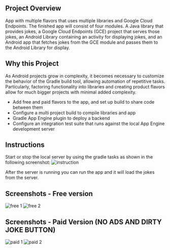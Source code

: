 ## Project Overview

App with multiple flavors that uses
multiple libraries and Google Cloud Endpoints. The finished app will consist
of four modules. A Java library that provides jokes, a Google Cloud Endpoints
(GCE) project that serves those jokes, an Android Library containing an
activity for displaying jokes, and an Android app that fetches jokes from the
GCE module and passes them to the Android Library for display.

## Why this Project

As Android projects grow in complexity, it becomes necessary to customize the
behavior of the Gradle build tool, allowing automation of repetitive tasks.
Particularly, factoring functionality into libraries and creating product
flavors allow for much bigger projects with minimal added complexity.


* Add free and paid flavors to the app, and set up build to share code between them
* Configure a multi project build to compile libraries and app
* Gradle App Engine plugin to deploy a backend
* Configure an integration test suite that runs against the local App Engine development server

## Instructions

Start or stop the local server by using the gradle tasks as shown in the following screenshot:
![instruction](https://user-images.githubusercontent.com/25724955/46161359-4179c500-c27d-11e8-9927-873a049822db.png)

After the server is running you can run the app and it will load the jokes from the server.

## Screenshots - Free version 

![free 1](https://user-images.githubusercontent.com/25724955/46096271-b33b0b80-c1b6-11e8-931b-28cf3646c323.png)
![free 2](https://user-images.githubusercontent.com/25724955/46096273-b33b0b80-c1b6-11e8-8bf8-16ed54f26c83.png)

## Screenshots - Paid Version (NO ADS AND DIRTY JOKE BUTTON)

![paid 1](https://user-images.githubusercontent.com/25724955/46096274-b33b0b80-c1b6-11e8-979a-40dac8aee053.png)
![paid 2](https://user-images.githubusercontent.com/25724955/46096275-b3d3a200-c1b6-11e8-82b4-00999bee89e6.png)

